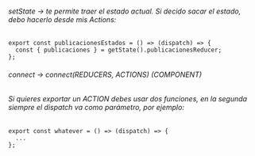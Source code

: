###### setState -> te permite traer el estado actual. Si decido sacar el estado, debo hacerlo desde mis Actions:

```
export const publicacionesEstados = () => (dispatch) => {
  const { publicaciones } = getState().publicacionesReducer;
};
```

###### connect -> connect(REDUCERS, ACTIONS) (COMPONENT)

###### Si quieres exportar un ACTION debes usar dos funciones, en la segunda siempre el dispatch va como parámetro, por ejemplo:

```
export const whatever = () => (dispatch) => {
  ...
};
```
